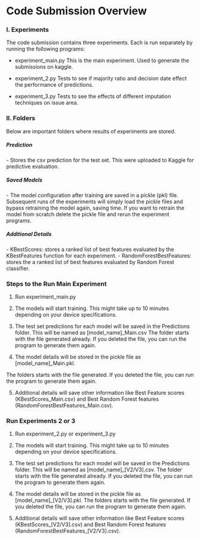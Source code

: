 # Code Submission Overview

<h3> I. Experiments </h3>

The code submission contains three experiments. Each is run separately by running the following programs:

- experiment_main.py
This is the main experiment. Used to generate the submissions on kaggle.

- experiment_2.py
Tests to see if majority ratio and decision date effect the performance of predictions.

- experiment_3.py
Tests to see the effects of different imputation techniques on issue area.

<h3> II. Folders </h3>

Below are important folders where results of experiments are stored.

<h5> Prediction </h5>
- Stores the csv prediction for the test set. This were uploaded to Kaggle for predictive evaluation.

<h5> Saved Models </h5>
- The model configuration after training are saved in a pickle (pkl) file. Subsequent runs of the experiments will simply load the pickle files and
bypass retraining the model again, saving time. If you want to retrain the model from scratch delete the pickle file and rerun the experiment programs.

<h5> Additional Details </h5>
- KBestScores: stores a ranked list of best features evaluated by the KBestFeatures function for each experiment. 
- RandomForestBestFeatures: stores the a ranked list of best features evaluated by Random Forest classifier.


<h3> Steps to the Run Main Experiment </h3>

1) Run experiment_main.py

2) The models will start training. This might take up to 10 minutes depending on your device specifications.

3) The test set predictions for each model will be saved in the Predictions folder. This will be named as [model_name]_Main.csv
The folder starts with the file generated already. If you deleted the file, you can run the program to generate them again.

4) The model details will be stored in the pickle file as [model_name]_Main.pkl.

The folders starts with the file generated. If you deleted the file, you can run the program to generate them again.

5) Additional details will save other information like Best Feature scores (KBestScores_Main.csv) 
and Best Random Forest features (RandomForestBestFeatures_Main.csv).


<h3> Run Experiments 2 or 3 </h3>

1) Run experiment_2.py or experiment_3.py

2) The models will start training. This might take up to 10 minutes depending on your device specifications.

3) The test set predictions for each model will be saved in the Predictions folder. This will be named as [model_name]_[V2/V3].csv.
The folder starts with the file generated already. If you deleted the file, you can run the program to generate them again.

4) The model details will be stored in the pickle file as [model_name]_[V2/V3].pkl.
The folders starts with the file generated. If you deleted the file, you can run the program to generate them again.

5) Additional details will save other information like Best Feature scores (KBestScores_[V2/V3].csv) 
and Best Random Forest features (RandomForestBestFeatures_[V2/V3].csv).
